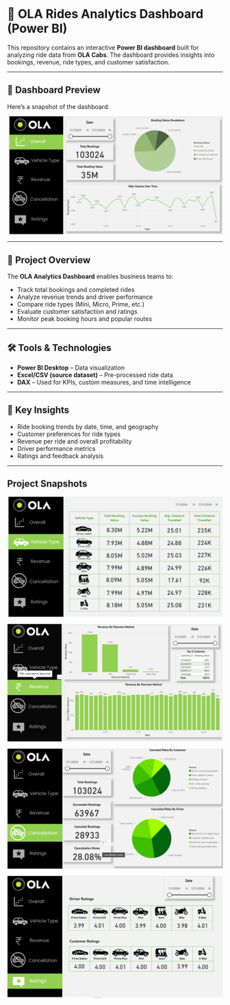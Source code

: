 # 🚖 OLA Rides Analytics Dashboard (Power BI)

This repository contains an interactive **Power BI dashboard** built for analyzing ride data from **OLA Cabs**. The dashboard provides insights into bookings, revenue, ride types, and customer satisfaction.

---

## 📸 Dashboard Preview
Here’s a snapshot of the dashboard:  

![OLA Dashboard](images/ola_dashboard.png)

---

## 🚀 Project Overview
The **OLA Analytics Dashboard** enables business teams to:
- Track total bookings and completed rides
- Analyze revenue trends and driver performance
- Compare ride types (Mini, Micro, Prime, etc.)
- Evaluate customer satisfaction and ratings
- Monitor peak booking hours and popular routes

---

## 🛠️ Tools & Technologies
- **Power BI Desktop** – Data visualization
- **Excel/CSV (source dataset)** – Pre-processed ride data
- **DAX** – Used for KPIs, custom measures, and time intelligence

---

## 📌 Key Insights
- Ride booking trends by date, time, and geography
- Customer preferences for ride types
- Revenue per ride and overall profitability
- Driver performance metrics
- Ratings and feedback analysis

---

## Project Snapshots

![1. Vehicle Type](images/ProjectSnapshot1.png)



![2.Revenue](images/ProjectSnapshot2.png)



![3.Cancellation](images/ProjectSnapshot3.png)



![4.Ratings](images/ProjectSnapshot4.png)
